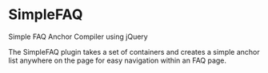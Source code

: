 SimpleFAQ
================

Simple FAQ Anchor Compiler using jQuery

The SimpleFAQ plugin takes a set of containers and creates a simple anchor list anywhere on the page for easy navigation within an FAQ page.
